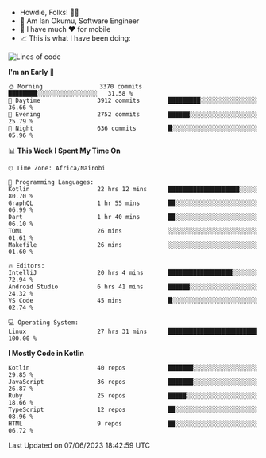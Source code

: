 
* Howdie, Folks! 👋🤓
* 🤪 Am Ian Okumu, Software Engineer
* 📱 I have much ❤️ for mobile
* 📈 This is what I have been doing:
  
<!-- <a href="https://otsembo.github.io/OtsemboPortfolio/" style="margin-right:.5%; margin-top=.5%;">
  <img align="center" src="https://github-readme-stats.vercel.app/api/top-langs/?username=otsembo&layout=compact" />
</a> -->

<!--START_SECTION:waka-->
![Lines of code](https://img.shields.io/badge/From%20Hello%20World%20I%27ve%20Written-8.0%20million%20lines%20of%20code-blue)

**I'm an Early 🐤** 

```text
🌞 Morning                3370 commits        ████████░░░░░░░░░░░░░░░░░   31.58 % 
🌆 Daytime                3912 commits        █████████░░░░░░░░░░░░░░░░   36.66 % 
🌃 Evening                2752 commits        ██████░░░░░░░░░░░░░░░░░░░   25.79 % 
🌙 Night                  636 commits         █░░░░░░░░░░░░░░░░░░░░░░░░   05.96 % 
```


📊 **This Week I Spent My Time On** 

```text
🕑︎ Time Zone: Africa/Nairobi

💬 Programming Languages: 
Kotlin                   22 hrs 12 mins      ████████████████████░░░░░   80.70 % 
GraphQL                  1 hr 55 mins        ██░░░░░░░░░░░░░░░░░░░░░░░   06.99 % 
Dart                     1 hr 40 mins        ██░░░░░░░░░░░░░░░░░░░░░░░   06.10 % 
TOML                     26 mins             ░░░░░░░░░░░░░░░░░░░░░░░░░   01.61 % 
Makefile                 26 mins             ░░░░░░░░░░░░░░░░░░░░░░░░░   01.60 % 

🔥 Editors: 
IntelliJ                 20 hrs 4 mins       ██████████████████░░░░░░░   72.94 % 
Android Studio           6 hrs 41 mins       ██████░░░░░░░░░░░░░░░░░░░   24.32 % 
VS Code                  45 mins             █░░░░░░░░░░░░░░░░░░░░░░░░   02.74 % 

💻 Operating System: 
Linux                    27 hrs 31 mins      █████████████████████████   100.00 % 
```

**I Mostly Code in Kotlin** 

```text
Kotlin                   40 repos            ███████░░░░░░░░░░░░░░░░░░   29.85 % 
JavaScript               36 repos            ███████░░░░░░░░░░░░░░░░░░   26.87 % 
Ruby                     25 repos            █████░░░░░░░░░░░░░░░░░░░░   18.66 % 
TypeScript               12 repos            ██░░░░░░░░░░░░░░░░░░░░░░░   08.96 % 
HTML                     9 repos             ██░░░░░░░░░░░░░░░░░░░░░░░   06.72 % 
```




 Last Updated on 07/06/2023 18:42:59 UTC
<!--END_SECTION:waka-->

<br />
<br />
<br />
<br />
<br />
  
  </div>
<!---
otsembo/otsembo is a ✨ special ✨ repository because its `README.md` (this file) appears on your GitHub profile.
You can click the Preview link to take a look at your changes.
--->
